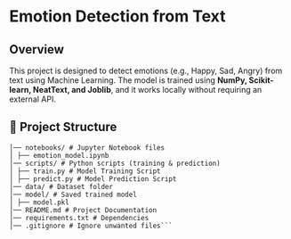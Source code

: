 # Emotion Detection from Text 

##  Overview
This project is designed to detect emotions (e.g., Happy, Sad, Angry) from text using Machine Learning. The model is trained using **NumPy, Scikit-learn, NeatText, and Joblib**, and it works locally without requiring an external API.

## 📂 Project Structure

```Emotion-Detection-ML/
│── notebooks/ # Jupyter Notebook files
│ ├── emotion_model.ipynb
│── scripts/ # Python scripts (training & prediction)
│ ├── train.py # Model Training Script
│ ├── predict.py # Model Prediction Script
│── data/ # Dataset folder
│── model/ # Saved trained model
│ ├── model.pkl
│── README.md # Project Documentation
│── requirements.txt # Dependencies
│── .gitignore # Ignore unwanted files```

